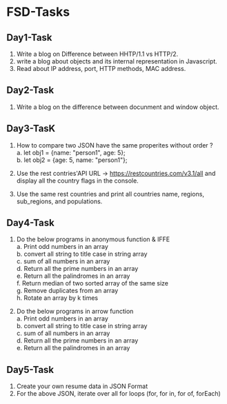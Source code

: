 # FSD-Tasks

## Day1-Task
1. Write a blog on Difference between HHTP/1.1 vs HTTP/2.
2. write a blog about objects and its internal representation in Javascript.
3. Read about IP address, port, HTTP methods, MAC address.

## Day2-Task
1. Write a blog on the difference between docunment and window object.

## Day3-TasK
1. How to compare two JSON have the same properites without order ? <br/>
    a. let obj1 = {name: "person1", age: 5};<br/>
    b. let obj2 = {age: 5, name: "person1"};

2. Use the rest contries'API URL -> https://restcountries.com/v3.1/all and display all the country flags in the console.

3. Use the same rest countries and print all countries name, regions, sub_regions, and populations.

## Day4-Task
1. Do the below programs in anonymous function & IFFE <br>
     a. Print odd numbers in an array<br>
     b. convert all string to title case in string array<br>
     c. sum of all numbers in an array<br>
     d. Return all the prime numbers in an array<br>
     e. Return all the palindromes in an array<br>
     f. Return median of two sorted array of the same size<br>
     g. Remove duplicates from an array<br>
     h. Rotate an array by k times 

2. Do the below programs in arrow function <br>
     a. Print odd numbers in an array<br>
     b. convert all string to title case in string array<br>
     c. sum of all numbers in an array<br>
     d. Return all the prime numbers in an array<br>
     e. Return all the palindromes in an array

## Day5-Task
1. Create your own resume data in JSON Format
2. For the above JSON, iterate over all for loops (for, for in, for of, forEach)